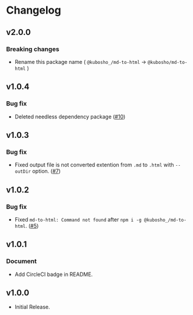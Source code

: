 # Changelog

## v2.0.0

### Breaking changes

- Rename this package name ( `@kubosho_/md-to-html` -> `@kubosho/md-to-html` )

## v1.0.4

### Bug fix

- Deleted needless dependency package ([#10](https://github.com/kubosho/md-to-html/issues/10))

## v1.0.3

### Bug fix

- Fixed output file is not converted extention from `.md` to `.html` with `--outDir` option. ([#7](https://github.com/kubosho/md-to-html/issues/7))

## v1.0.2

### Bug fix

- Fixed `md-to-html: Command not found` after `npm i -g @kubosho_/md-to-html`. ([#5](https://github.com/kubosho/md-to-html/issues/5))

## v1.0.1

### Document

- Add CircleCI badge in README.

## v1.0.0

- Initial Release.
